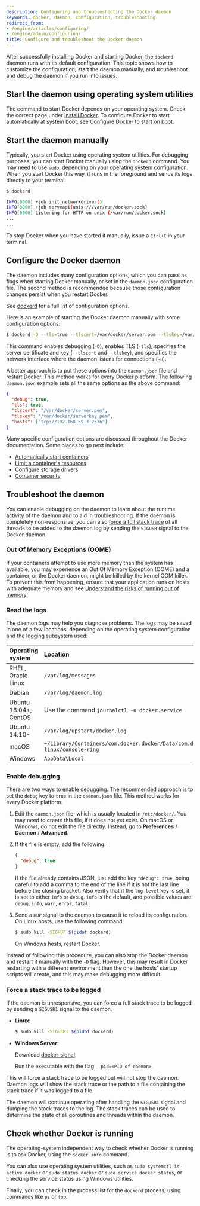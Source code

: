 ```yaml
---
description: Configuring and troubleshooting the Docker daemon
keywords: docker, daemon, configuration, troubleshooting
redirect_from:
- /engine/articles/configuring/
- /engine/admin/configuring/
title: Configure and troubleshoot the Docker daemon
---
```


After successfully installing Docker and starting Docker, the `dockerd` daemon
runs with its default configuration. This topic shows how to customize
the configuration, start the daemon manually, and troubleshoot and debug the
daemon if you run into issues.

## Start the daemon using operating system utilities

The command to start Docker depends on your operating system. Check the correct
page under [Install Docker](/engine/installation/index.md). To configure Docker
to start automatically at system boot, see
[Configure Docker to start on boot](/engine/installation/linux/linux-postinstall.md#configure-docker-to-start-on-boot).

## Start the daemon manually

Typically, you start Docker using operating system utilities. For debugging
purposes, you can start Docker manually using the `dockerd` command. You
may need to use `sudo`, depending on your operating system configuration. When
you start Docker this way, it runs in the foreground and sends its logs directly
to your terminal.

```bash
$ dockerd

INFO[0000] +job init_networkdriver()
INFO[0000] +job serveapi(unix:///var/run/docker.sock)
INFO[0000] Listening for HTTP on unix (/var/run/docker.sock)
...
...
```

To stop Docker when you have started it manually, issue a `Ctrl+C` in your
terminal.

## Configure the Docker daemon

The daemon includes many configuration options, which you can pass as flags
when starting Docker manually, or set in the `daemon.json` configuration file.
The second method is recommended because those configuration changes persist
when you restart Docker.

See [dockerd](/engine/reference/commandline/dockerd.md) for a full list of
configuration options.

Here is an example of starting the Docker daemon manually with some configuration
options:

```bash
$ dockerd -D --tls=true --tlscert=/var/docker/server.pem --tlskey=/var/docker/serverkey.pem -H tcp://192.168.59.3:2376
```

This command enables debugging (`-D`), enables TLS (`-tls`), specifies the server
certificate and key (`--tlscert` and `--tlskey`), and specifies the network
interface where the daemon listens for connections (`-H`).

A better approach is to put these options into the `daemon.json` file and
restart Docker. This method works for every Docker platform. The following
`daemon.json` example sets all the same options as the above command:

```json
{
  "debug": true,
  "tls": true,
  "tlscert": "/var/docker/server.pem",
  "tlskey": "/var/docker/serverkey.pem",
  "hosts": ["tcp://192.168.59.3:2376"]
}
```

Many specific configuration options are discussed throughout the Docker
documentation. Some places to go next include:

- [Automatically start containers](/engine/admin/host_integration.md)
- [Limit a container's resources](/engine/admin/resource_constraints.md)
- [Configure storage drivers](/engine/userguide/storagedriver/index.md)
- [Container security](/engine/security/index.md)

## Troubleshoot the daemon

You can enable debugging on the daemon to learn about the runtime activity of
the daemon and to aid in troubleshooting. If the daemon is completely
non-responsive, you can also
[force a full stack trace](#force-a-full-stack-trace-to-be-logged) of all
threads to be added to the daemon log by sending the `SIGUSR` signal to the
Docker daemon.

### Out Of Memory Exceptions (OOME)

If your containers attempt to use more memory than the system has available,
you may experience an Out Of Memory Exception (OOME) and a container, or the
Docker daemon, might be killed by the kernel OOM killer. To prevent this from
happening, ensure that your application runs on hosts with adequate memory and
see
[Understand the risks of running out of memory](/engine/admin/resource_constraints.md#understand-the-risks-of-running-out-of-memory).

### Read the logs

The daemon logs may help you diagnose problems. The logs may be saved in one of
a few locations, depending on the operating system configuration and the logging
subsystem used:

| Operating system      | Location                                                                                 |
|:----------------------|:-----------------------------------------------------------------------------------------|
| RHEL, Oracle Linux    | `/var/log/messages`                                                                      |
| Debian                | `/var/log/daemon.log`                                                                    |
| Ubuntu 16.04+, CentOS | Use the command `journalctl -u docker.service`                                           |
| Ubuntu 14.10-         | `/var/log/upstart/docker.log`                                                            |
| macOS                 | `~/Library/Containers/com.docker.docker/Data/com.docker.driver.amd64-linux/console-ring` |
| Windows               | `AppData\Local`                                                                          |


### Enable debugging

There are two ways to enable debugging. The recommended approach is to set the
`debug` key to `true` in the `daemon.json` file. This method works for every
Docker platform.

1.  Edit the `daemon.json` file, which is usually located in `/etc/docker/`.
    You may need to create this file, if it does not yet exist. On macOS or
    Windows, do not edit the file directly. Instead, go to
    **Preferences** / **Daemon** / **Advanced**.

2.  If the file is empty, add the following:

    ```json
    {
      "debug": true
    }
    ```

    If the file already contains JSON, just add the key `"debug": true`, being
    careful to add a comma to the end of the line if it is not the last line
    before the closing bracket. Also verify that if the `log-level` key is set,
    it is set to either `info` or `debug`. `info` is the default, and possible
    values are `debug`, `info`, `warn`, `error`, `fatal`.

3.  Send a `HUP` signal to the daemon to cause it to reload its configuration.
    On Linux hosts, use the following command.

    ```bash
    $ sudo kill -SIGHUP $(pidof dockerd)
    ```

    On Windows hosts, restart Docker.

Instead of following this procedure, you can also stop the Docker daemon and
restart it manually with the `-D` flag. However, this may result in Docker
restarting with a different environment than the one the hosts' startup scripts
will create, and this may make debugging more difficult.

### Force a stack trace to be logged

If the daemon is unresponsive, you can force a full stack trace to be logged
by sending a `SIGUSR1` signal to the daemon.

- **Linux**:

  ```bash
  $ sudo kill -SIGUSR1 $(pidof dockerd)
  ```

- **Windows Server**:

  Download [docker-signal](https://github.com/jhowardmsft/docker-signal).

  Run the executable with the flag `--pid=<PID of daemon>`.

This will force a stack trace to be logged but will not stop the daemon.
Daemon logs will show the stack trace or the path to a file containing the
stack trace if it was logged to a file.


The daemon will continue operating after handling the `SIGUSR1` signal and
dumping the stack traces to the log. The stack traces can be used to determine
the state of all goroutines and threads within the daemon.

## Check whether Docker is running

The operating-system independent way to check whether Docker is running is to
ask Docker, using the `docker info` command.

You can also use operating system utilities, such as
`sudo systemctl is-active docker` or `sudo status docker` or
`sudo service docker status`, or checking the service status using Windows
utilities.

Finally, you can check in the process list for the `dockerd` process, using
commands like `ps` or `top`.

